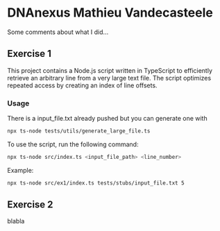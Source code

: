 # DNAnexus Mathieu Vandecasteele

Some comments about what I did...

## Exercise 1

This project contains a Node.js script written in TypeScript to efficiently retrieve an arbitrary line from a very large text file. The script optimizes repeated access by creating an index of line offsets.

### Usage

There is a input_file.txt already pushed but you can generate one with

```bash
npx ts-node tests/utils/generate_large_file.ts
```

To use the script, run the following command:

```bash
npx ts-node src/index.ts <input_file_path> <line_number>
```

Example:

```bash
npx ts-node src/ex1/index.ts tests/stubs/input_file.txt 5
```

## Exercise 2

blabla
